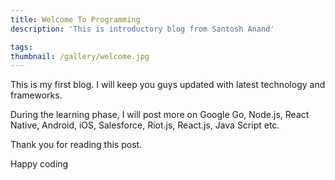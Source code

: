 ```yaml
---
title: Welcome To Programming
description: 'This is introductory blog from Santosh Anand'

tags:
thumbnail: /gallery/welcome.jpg
---
```

This is my first blog. I will keep you guys updated with latest technology and frameworks.

During the learning phase, I will post more on Google Go, Node.js, React Native, Android, iOS, Salesforce, Riot.js, React.js, Java Script etc.

Thank you for reading this post.

Happy coding
